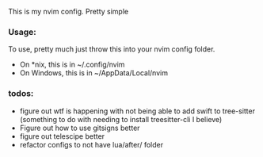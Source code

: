 This is my nvim config. Pretty simple


### Usage:
To use, pretty much just throw this into your nvim config folder.
- On *nix, this is in ~/.config/nvim
- On Windows, this is in ~/AppData/Local/nvim

### todos:
- figure out wtf is happening with not being able to add swift to tree-sitter (something to do with needing to install treesitter-cli I believe)
- Figure out how to use gitsigns better
- figure out telescipe better
- refactor configs to not have lua/after/ folder
